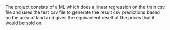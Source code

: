 The project consists of a ML which does a linear regression on the train csv file and uses the test csv file to generate the result csv predictions based on the area of land and gives the equivanlent result of the prices that it would be sold on.
